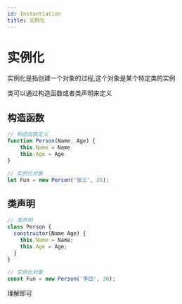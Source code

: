 ```yaml
---
id: Instantiation
title: 实例化
---
```


# 实例化

实例化是指创建一个对象的过程,这个对象是某个特定类的实例

类可以通过构造函数或者类声明来定义

## 构造函数

```js showLineNumbers
// 构造函数定义
function Person(Name, Age) {
	this.Name = Name
	this.Age = Age
}

// 实例化对象
let Fun = new Person('张三', 25);
```

## 类声明

```js showLineNumbers
// 类声明
class Person {
  constructor(Name Age) {
    this.Name = Name;
    this.Age = Age;
  }
}

// 实例化对象
const Fun = new Person('李四', 30);
```

理解即可
